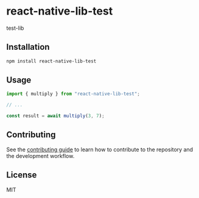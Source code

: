 # react-native-lib-test

test-lib

## Installation

```sh
npm install react-native-lib-test
```

## Usage

```js
import { multiply } from "react-native-lib-test";

// ...

const result = await multiply(3, 7);
```

## Contributing

See the [contributing guide](CONTRIBUTING.md) to learn how to contribute to the repository and the development workflow.

## License

MIT
